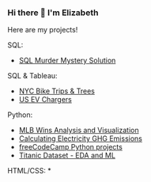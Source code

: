 ### Hi there 👋 I'm Elizabeth

Here are my projects!

SQL: 
* <a href="https://github.com/etutino/SQL-Murder-Mystery-Solution">SQL Murder Mystery Solution</a>

SQL & Tableau:
* <a href="https://github.com/etutino/NYC-Bike-Trips-Trees">NYC Bike Trips & Trees</a>
* <a href="https://github.com/etutino/us_ev_chargers">US EV Chargers</a>

Python: 
* <a href="https://github.com/etutino/MLB-Hits-Runs-Wins">MLB Wins Analysis and Visualization</a>
* <a href="https://github.com/etutino/electricity-ghg-calculator">Calculating Electricity GHG Emissions</a>
* <a href="https://github.com/etutino/freecodecamp-python-projects">freeCodeCamp Python projects</a>
* <a href="https://github.com/etutino/titanic-openhpi-bootcamp">Titanic Dataset - EDA and ML</a>

HTML/CSS:
* 

<!--
**etutino/etutino** is a ✨ _special_ ✨ repository because its `README.md` (this file) appears on your GitHub profile.

Here are some ideas to get you started:

- 🔭 I’m currently working on ...
- 🌱 I’m currently learning ...
- 👯 I’m looking to collaborate on ...
- 🤔 I’m looking for help with ...
- 💬 Ask me about ...
- 📫 How to reach me: ...
- 😄 Pronouns: ...
- ⚡ Fun fact: ...
-->
